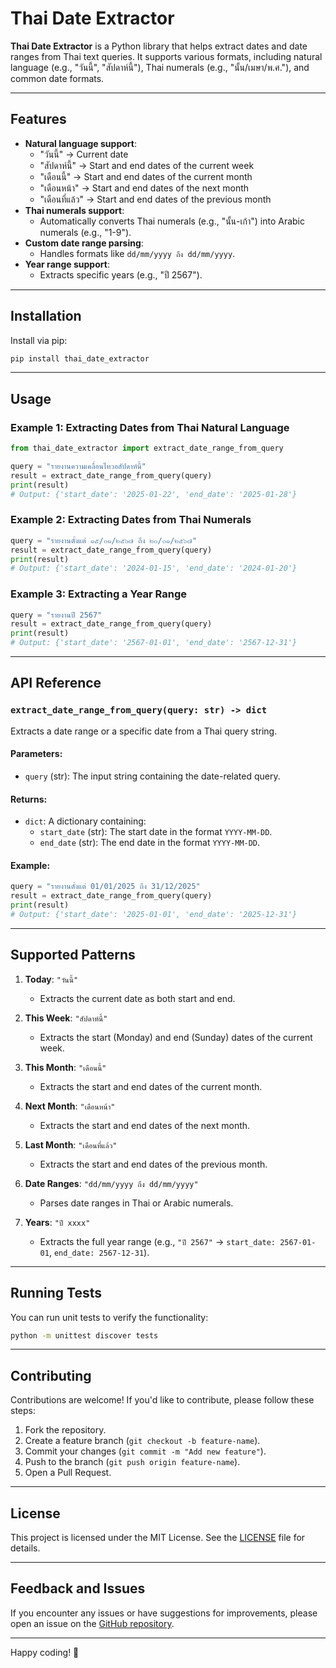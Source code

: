 # Thai Date Extractor

**Thai Date Extractor** is a Python library that helps extract dates and date ranges from Thai text queries. It supports various formats, including natural language (e.g., "วันนี้", "สัปดาห์นี้"), Thai numerals (e.g., "นั้น/เมษา/พ.ศ."), and common date formats.

---

## Features
- **Natural language support**:
  - "วันนี้" → Current date
  - "สัปดาห์นี้" → Start and end dates of the current week
  - "เดือนนี้" → Start and end dates of the current month
  - "เดือนหน้า" → Start and end dates of the next month
  - "เดือนที่แล้ว" → Start and end dates of the previous month
- **Thai numerals support**:
  - Automatically converts Thai numerals (e.g., "นั้น-เก้า") into Arabic numerals (e.g., "1-9").
- **Custom date range parsing**:
  - Handles formats like `dd/mm/yyyy ถึง dd/mm/yyyy`.
- **Year range support**:
  - Extracts specific years (e.g., "ปี 2567").

---

## Installation

Install via pip:

```bash
pip install thai_date_extractor
```

---

## Usage

### Example 1: Extracting Dates from Thai Natural Language
```python
from thai_date_extractor import extract_date_range_from_query

query = "รายงานความเคลื่อนไหวอสัปดาห์นี้"
result = extract_date_range_from_query(query)
print(result)
# Output: {'start_date': '2025-01-22', 'end_date': '2025-01-28'}
```

### Example 2: Extracting Dates from Thai Numerals
```python
query = "รายงานตั้งแต่ ๑๕/๐๑/๒๕๖๗ ถึง ๒๐/๐๑/๒๕๖๗"
result = extract_date_range_from_query(query)
print(result)
# Output: {'start_date': '2024-01-15', 'end_date': '2024-01-20'}
```

### Example 3: Extracting a Year Range
```python
query = "รายงานปี 2567"
result = extract_date_range_from_query(query)
print(result)
# Output: {'start_date': '2567-01-01', 'end_date': '2567-12-31'}
```

---

## API Reference

### `extract_date_range_from_query(query: str) -> dict`
Extracts a date range or a specific date from a Thai query string.

#### Parameters:
- `query` (str): The input string containing the date-related query.

#### Returns:
- `dict`: A dictionary containing:
  - `start_date` (str): The start date in the format `YYYY-MM-DD`.
  - `end_date` (str): The end date in the format `YYYY-MM-DD`.

#### Example:
```python
query = "รายงานตั้งแต่ 01/01/2025 ถึง 31/12/2025"
result = extract_date_range_from_query(query)
print(result)
# Output: {'start_date': '2025-01-01', 'end_date': '2025-12-31'}
```

---

## Supported Patterns

1. **Today**: `"วันนี้"`  
   - Extracts the current date as both start and end.

2. **This Week**: `"สัปดาห์นี้"`  
   - Extracts the start (Monday) and end (Sunday) dates of the current week.

3. **This Month**: `"เดือนนี้"`  
   - Extracts the start and end dates of the current month.

4. **Next Month**: `"เดือนหน้า"`  
   - Extracts the start and end dates of the next month.

5. **Last Month**: `"เดือนที่แล้ว"`  
   - Extracts the start and end dates of the previous month.

6. **Date Ranges**: `"dd/mm/yyyy ถึง dd/mm/yyyy"`  
   - Parses date ranges in Thai or Arabic numerals.

7. **Years**: `"ปี xxxx"`  
   - Extracts the full year range (e.g., `"ปี 2567"` → `start_date: 2567-01-01`, `end_date: 2567-12-31`).

---

## Running Tests

You can run unit tests to verify the functionality:

```bash
python -m unittest discover tests
```

---

## Contributing

Contributions are welcome! If you'd like to contribute, please follow these steps:
1. Fork the repository.
2. Create a feature branch (`git checkout -b feature-name`).
3. Commit your changes (`git commit -m "Add new feature"`).
4. Push to the branch (`git push origin feature-name`).
5. Open a Pull Request.

---

## License

This project is licensed under the MIT License. See the [LICENSE](LICENSE) file for details.

---

## Feedback and Issues

If you encounter any issues or have suggestions for improvements, please open an issue on the [GitHub repository](https://github.com/yourusername/thai_date_extractor).

---

Happy coding! 🎉
